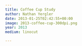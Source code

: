 ```yaml
---
title: Coffee Cup Study
author: Nathan Yergler
date: 2013-01-25T02:42:55+00:00
image: 2013-coffee-cup-300dpi.png
year: 2013
medium: linocut

---
```

